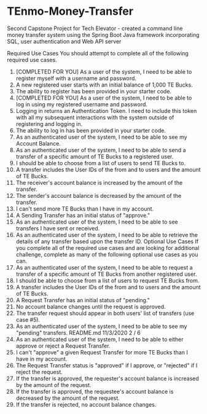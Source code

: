 # TEnmo-Money-Transfer
Second Capstone Project for Tech Elevator - created a command line money transfer system using the Spring Boot Java framework incorporating SQL, user authentication and Web API server

Required Use Cases
You should attempt to complete all of the following required use cases.
1. [COMPLETED FOR YOU] As a user of the system, I need to be able to register myself with a username
and password.
1. A new registered user starts with an initial balance of 1,000 TE Bucks.
2. The ability to register has been provided in your starter code.
2. [COMPLETED FOR YOU] As a user of the system, I need to be able to log in using my registered
username and password.
1. Logging in returns an Authentication Token. I need to include this token with all my subsequent
interactions with the system outside of registering and logging in.
2. The ability to log in has been provided in your starter code.
3. As an authenticated user of the system, I need to be able to see my Account Balance.
4. As an authenticated user of the system, I need to be able to send a transfer of a specific amount of TE
Bucks to a registered user.
1. I should be able to choose from a list of users to send TE Bucks to.
2. A transfer includes the User IDs of the from and to users and the amount of TE Bucks.
3. The receiver's account balance is increased by the amount of the transfer.
4. The sender's account balance is decreased by the amount of the transfer.
5. I can't send more TE Bucks than I have in my account.
6. A Sending Transfer has an initial status of "approve."
5. As an authenticated user of the system, I need to be able to see transfers I have sent or received.
6. As an authenticated user of the system, I need to be able to retrieve the details of any transfer based
upon the transfer ID.
Optional Use Cases
If you complete all of the required use cases and are looking for additional challenge, complete as many of
the following optional use cases as you can.
7. As an authenticated user of the system, I need to be able to request a transfer of a specific amount of
TE Bucks from another registered user.
1. I should be able to choose from a list of users to request TE Bucks from.
2. A transfer includes the User IDs of the from and to users and the amount of TE Bucks.
3. A Request Transfer has an initial status of "pending."
4. No account balance changes until the request is approved.
5. The transfer request should appear in both users' list of transfers (use case #5).
8. As an authenticated user of the system, I need to be able to see my "pending" transfers.
README.md 11/3/2020
2 / 6
9. As an authenticated user of the system, I need to be able to either approve or reject a Request Transfer.
1. I can't "approve" a given Request Transfer for more TE Bucks than I have in my account.
2. The Request Transfer status is "approved" if I approve, or "rejected" if I reject the request.
3. If the transfer is approved, the requester's account balance is increased by the amount of the
request.
4. If the transfer is approved, the requestee's account balance is decreased by the amount of the
request.
5. If the transfer is rejected, no account balance changes.

